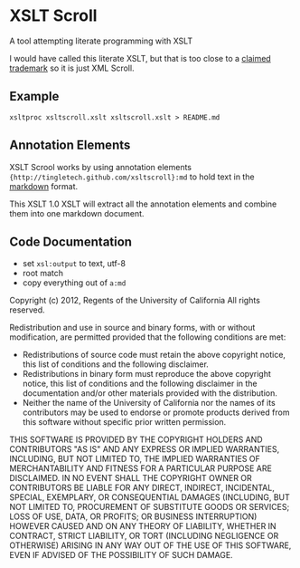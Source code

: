 # XSLT Scroll
A tool attempting literate programming with XSLT

I would have called this literate XSLT, but that is too close to a
[claimed trademark](http://www.cranesoftwrights.com/ns/literate-xslt/index.htm) so
it is just XML Scroll.

## Example

```
xsltproc xsltscroll.xslt xsltscroll.xslt > README.md
```

## Annotation Elements

XSLT Scrool works by using annotation elements
`{http://tingletech.github.com/xsltscroll}:md` to hold text in the
[markdown](http://daringfireball.net/projects/markdown/) format.

This XSLT 1.0 XSLT will extract all the annotation elements and
combine them into one markdown document.

## Code Documentation

 * set `xsl:output` to text, utf-8
 * root match 
 * copy everything out of `a:md` 

Copyright (c) 2012, Regents of the University of California
All rights reserved.

Redistribution and use in source and binary forms, with or without
modification, are permitted provided that the following conditions are met:

- Redistributions of source code must retain the above copyright notice, 
  this list of conditions and the following disclaimer.
- Redistributions in binary form must reproduce the above copyright notice, 
  this list of conditions and the following disclaimer in the documentation 
  and/or other materials provided with the distribution.
- Neither the name of the University of California nor the names of its
  contributors may be used to endorse or promote products derived from this 
  software without specific prior written permission.

THIS SOFTWARE IS PROVIDED BY THE COPYRIGHT HOLDERS AND CONTRIBUTORS "AS IS" 
AND ANY EXPRESS OR IMPLIED WARRANTIES, INCLUDING, BUT NOT LIMITED TO, THE 
IMPLIED WARRANTIES OF MERCHANTABILITY AND FITNESS FOR A PARTICULAR PURPOSE 
ARE DISCLAIMED. IN NO EVENT SHALL THE COPYRIGHT OWNER OR CONTRIBUTORS BE 
LIABLE FOR ANY DIRECT, INDIRECT, INCIDENTAL, SPECIAL, EXEMPLARY, OR 
CONSEQUENTIAL DAMAGES (INCLUDING, BUT NOT LIMITED TO, PROCUREMENT OF 
SUBSTITUTE GOODS OR SERVICES; LOSS OF USE, DATA, OR PROFITS; OR BUSINESS 
INTERRUPTION) HOWEVER CAUSED AND ON ANY THEORY OF LIABILITY, WHETHER IN 
CONTRACT, STRICT LIABILITY, OR TORT (INCLUDING NEGLIGENCE OR OTHERWISE) 
ARISING IN ANY WAY OUT OF THE USE OF THIS SOFTWARE, EVEN IF ADVISED OF THE 
POSSIBILITY OF SUCH DAMAGE.
